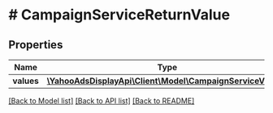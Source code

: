 # # CampaignServiceReturnValue

## Properties

Name | Type | Description | Notes
------------ | ------------- | ------------- | -------------
**values** | [**\YahooAdsDisplayApi\Client\Model\CampaignServiceValue[]**](CampaignServiceValue.md) |  | [optional]

[[Back to Model list]](../../README.md#models) [[Back to API list]](../../README.md#endpoints) [[Back to README]](../../README.md)
